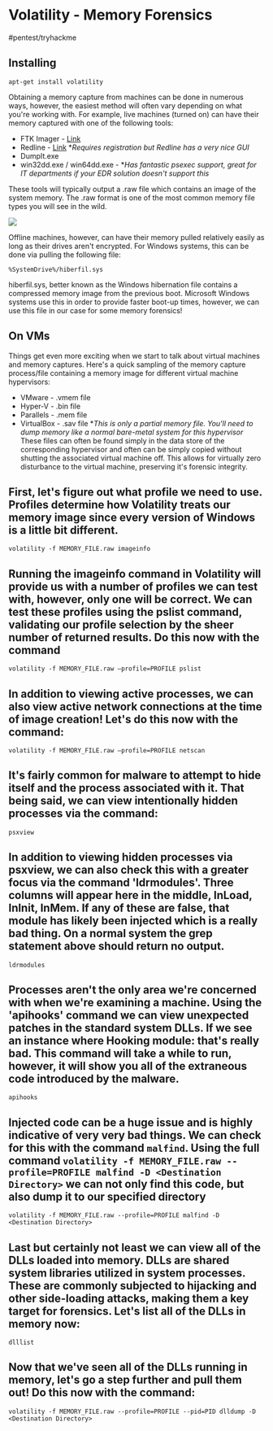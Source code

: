 # Volatility - Memory Forensics
#pentest/tryhackme

## Installing
`apt-get install volatility`

Obtaining a memory capture from machines can be done in numerous ways, however, the easiest method will often vary depending on what you're working with. For example, live machines (turned on) can have their memory captured with one of the following tools:

* FTK Imager -  [Link](https://accessdata.com/product-download/ftk-imager-version-4-2-0) 
* Redline -  [Link](https://www.fireeye.com/services/freeware/redline.html)  **Requires registration but Redline has a very nice GUI*
* DumpIt.exe
* win32dd.exe / win64dd.exe - **Has fantastic psexec support, great for IT departments if your EDR solution doesn't support this*

These tools will typically output a .raw file which contains an image of the system memory. The .raw format is one of the most common memory file types you will see in the wild.

![](Volatility%20-%20Memory%20Forensics/vHgz0El.png)

Offline machines, however, can have their memory pulled relatively easily as long as their drives aren't encrypted. For Windows systems, this can be done via pulling the following file: 

`%SystemDrive%/hiberfil.sys`

hiberfil.sys, better known as the Windows hibernation file contains a compressed memory image from the previous boot. Microsoft Windows systems use this in order to provide faster boot-up times, however, we can use this file in our case for some memory forensics!

## On VMs
Things get even more exciting when we start to talk about virtual machines and memory captures. Here's a quick sampling of the memory capture process/file containing a memory image for different virtual machine hypervisors:

* VMware - .vmem file
* Hyper-V - .bin file
* Parallels - .mem file
* VirtualBox - .sav file **This is only a partial memory file. You'll need to dump memory like a normal bare-metal system for this hypervisor*
These files can often be found simply in the data store of the corresponding hypervisor and often can be simply copied without shutting the associated virtual machine off. This allows for virtually zero disturbance to the virtual machine, preserving it's forensic integrity.


## First, let's figure out what profile we need to use. Profiles determine how Volatility treats our memory image since every version of Windows is a little bit different. 
`volatility -f MEMORY_FILE.raw imageinfo`

## Running the imageinfo command in Volatility will provide us with a number of profiles we can test with, however, only one will be correct. We can test these profiles using the pslist command, validating our profile selection by the sheer number of returned results. Do this now with the command
`volatility -f MEMORY_FILE.raw —profile=PROFILE pslist`

## In addition to viewing active processes, we can also view active network connections at the time of image creation! Let's do this now with the command:
`volatility -f MEMORY_FILE.raw —profile=PROFILE netscan`

## It's fairly common for malware to attempt to hide itself and the process associated with it. That being said, we can view intentionally hidden processes via the command:
`psxview`

## In addition to viewing hidden processes via psxview, we can also check this with a greater focus via the command 'ldrmodules'. Three columns will appear here in the middle, InLoad, InInit, InMem. If any of these are false, that module has likely been injected which is a really bad thing. On a normal system the grep statement above should return no output.
`ldrmodules`

## Processes aren't the only area we're concerned with when we're examining a machine. Using the 'apihooks' command we can view unexpected patches in the standard system DLLs. If we see an instance where Hooking module: <unknown> that's really bad. This command will take a while to run, however, it will show you all of the extraneous code introduced by the malware.
`apihooks`

## Injected code can be a huge issue and is highly indicative of very very bad things. We can check for this with the command `malfind`. Using the full command `volatility -f MEMORY_FILE.raw --profile=PROFILE malfind -D <Destination Directory>` we can not only find this code, but also dump it to our specified directory
`volatility -f MEMORY_FILE.raw --profile=PROFILE malfind -D <Destination Directory>`

## Last but certainly not least we can view all of the DLLs loaded into memory. DLLs are shared system libraries utilized in system processes. These are commonly subjected to hijacking and other side-loading attacks, making them a key target for forensics. Let's list all of the DLLs in memory now:
 `dlllist`

## Now that we've seen all of the DLLs running in memory, let's go a step further and pull them out! Do this now with the command:
 `volatility -f MEMORY_FILE.raw --profile=PROFILE --pid=PID dlldump -D <Destination Directory>`


